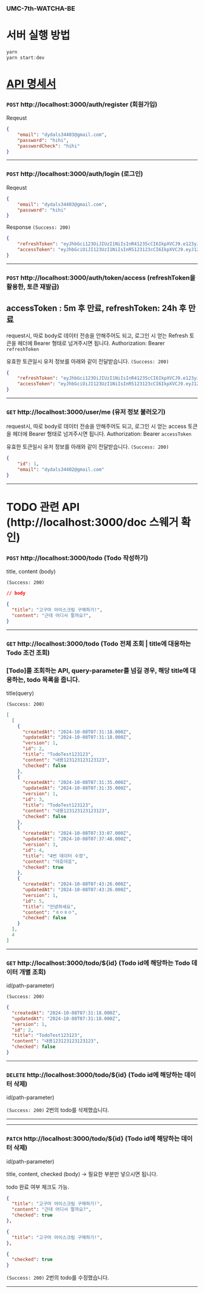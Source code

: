 ### UMC-7th-WATCHA-BE

# 서버 실행 방법
```js
yarn
yarn start:dev
```

# [API 명세서](http://localhost:3000/doc)

### `POST` http://localhost:3000/auth/register (회원가입)

Reqeust

```json
{
    "email": "dydals34403@gmail.com",
    "password": "hihi",
    "passwordCheck": "hihi"
}
```

---


### `POST` http://localhost:3000/auth/login (로그인)

Reqeust

```json
{
    "email": "dydals34403@gmail.com",
    "password": "hihi"
}
```

Response `(Success: 200)`

```json
{
    "refreshToken": "eyJhbGci123OiJIUzI1NiIsInR41235cCI6IkpXVCJ9.e123yJzdWIiOjIsImVtYWlsIjoiZHlkYWxzMzQ0MDNAZ21haWwuY29tIiwidHlwZSI6InJlZnJlc2giLCJpYXQiOjE3Mjc2MTM3MjgsImV4cCI6MTcyNzcwMDEyOH0.Ag8Va6NtNhcphunV8bIdFSXifogXEtRD-SzEOrYW0kQ",
    "accessToken": "eyJhbGciOiJI123UzI1NiIsInR5123123cCI6IkpXVCJ9.eyJ123zdWIiOjIsImVtYWlsIjoiZHlkYWxzMzQ0MDNAZ21haWwuY29tIiwidHlwZSI6ImFjY2VzcyIsImlhdCI6MTcyNzYxMzcyOCwiZXhwIjoxNzI3NjE0MDI4fQ.zSCImG4svIfB_zbAkx8nCAMhy1ReEb4019krPu2cEq4"
}
```

---

### `POST` http://localhost:3000/auth/token/access (refreshToken을 활용한, 토큰 재발급)
## accessToken : 5m 후 만료, refreshToken: 24h 후 만료

request시, 따로 body로 데이터 전송을 안해주어도 되고, 로그인 시 얻는 Refresh 토큰을 헤더에 Bearer 형태로 넘겨주시면 됩니다.
Authorization: Bearer `refreshToken`

유효한 토큰일시 유저 정보를 아래와 같이 전달받습니다.
`(Success: 200)`

```json
{
    "refreshToken": "eyJhbGci123OiJIUzI1NiIsInR41235cCI6IkpXVCJ9.e123yJzdWIiOjIsImVtYWlsIjoiZHlkYWxzMzQ0MDNAZ21haWwuY29tIiwidHlwZSI6InJlZnJlc2giLCJpYXQiOjE3Mjc2MTM3MjgsImV4cCI6MTcyNzcwMDEyOH0.Ag8Va6NtNhcphunV8bIdFSXifogXEtRD-SzEOrYW0kQ",
    "accessToken": "eyJhbGciOiJI123UzI1NiIsInR5123123cCI6IkpXVCJ9.eyJ123zdWIiOjIsImVtYWlsIjoiZHlkYWxzMzQ0MDNAZ21haWwuY29tIiwidHlwZSI6ImFjY2VzcyIsImlhdCI6MTcyNzYxMzcyOCwiZXhwIjoxNzI3NjE0MDI4fQ.zSCImG4svIfB_zbAkx8nCAMhy1ReEb4019krPu2cEq4"
}
```

---

### `GET` http://localhost:3000/user/me (유저 정보 불러오기)

request시, 따로 body로 데이터 전송을 안해주어도 되고, 로그인 시 얻는 access 토큰을 헤더에 Bearer 형태로 넘겨주시면 됩니다.
Authorization: Bearer `accessToken`

유효한 토큰일시 유저 정보를 아래와 같이 전달받습니다.
`(Success: 200)`

```json
{
    "id": 1,
    "email": "dydals34402@gmail.com"
}
```

---
# TODO 관련 API (http://localhost:3000/doc 스웨거 확인)

### `POST` http://localhost:3000/todo (Todo 작성하기)

title, content (body)

`(Success: 200)`

```json
// body

{
  "title": "고구마 아이스크림 구매하기!",
  "content": "근데 어디서 팔까요?",
}
```

---

### `GET` http://localhost:3000/todo (Todo 전체 조회 | title에 대응하는 Todo 조건 조회)

### [Todo]를 조회하는 API, query-parameter를 넘길 경우, 해당 title에 대응하는, todo 목록을 줍니다.

title(query)

`(Success: 200)`

```json
[
  [
    {
      "createdAt": "2024-10-08T07:31:18.000Z",
      "updatedAt": "2024-10-08T07:31:18.000Z",
      "version": 1,
      "id": 2,
      "title": "TodoTest123123",
      "content": "내용123123123123123",
      "checked": false
    },
    {
      "createdAt": "2024-10-08T07:31:35.000Z",
      "updatedAt": "2024-10-08T07:31:35.000Z",
      "version": 1,
      "id": 3,
      "title": "TodoTest123123",
      "content": "내용123123123123123",
      "checked": false
    },
    {
      "createdAt": "2024-10-08T07:33:07.000Z",
      "updatedAt": "2024-10-08T07:37:48.000Z",
      "version": 3,
      "id": 4,
      "title": "4번 데이터 수정",
      "content": "야호야호",
      "checked": true
    },
    {
      "createdAt": "2024-10-08T07:43:26.000Z",
      "updatedAt": "2024-10-08T07:43:26.000Z",
      "version": 1,
      "id": 5,
      "title": "안녕하세요",
      "content": "ㅎㅇㅎㅇ",
      "checked": false
    }
  ],
  4
]
```

---

### `GET` http://localhost:3000/todo/${id} (Todo id에 해당하는 Todo 데이터 개별 조회)
id(path-parameter)

`(Success: 200)`
```json
{
  "createdAt": "2024-10-08T07:31:18.000Z",
  "updatedAt": "2024-10-08T07:31:18.000Z",
  "version": 1,
  "id": 2,
  "title": "TodoTest123123",
  "content": "내용123123123123123",
  "checked": false
}
```

---

### `DELETE` http://localhost:3000/todo/${id} (Todo id에 해당하는 데이터 삭제)
id(path-parameter)

`(Success: 200)`
2번의 todo를 삭제했습니다.

---

---

### `PATCH` http://localhost:3000/todo/${id} (Todo id에 해당하는 데이터 삭제)
id(path-parameter)

title, content, checked (body) -> 필요한 부분만 넣으시면 됩니다.

todo 완료 여부 체크도 가능.

```json
{
  "title": "고구마 아이스크림 구매하기!",
  "content": "근데 어디서 팔까요?",
  "checked": true
},

{
  "title": "고구마 아이스크림 구매하기!",
},

{
  "checked": true
}
```

`(Success: 200)`
2번의 todo를 수정했습니다.

---

